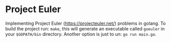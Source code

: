 # Project Euler
Implementing Project Euler (https://projecteuler.net/) problems in golang.
To build the project run: `make`, this will generate an executable called `goeuler` in your `$GOPATH/bin` directory.
Another option is just to un: `go run main.go`.
